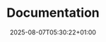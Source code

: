 ---
weight: 10
title: "Documentation"
description: "Explore Model Context Protocol in the .NET Ecosystem!"
icon: menu_book
lead: ""
date: 2025-08-07T05:30:22+01:00
lastmod: 2025-08-07T05:30:22+01:00
draft: false
images: []
---